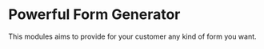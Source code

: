 # Powerful Form Generator #

This modules aims to provide for your customer any kind of form you want.
